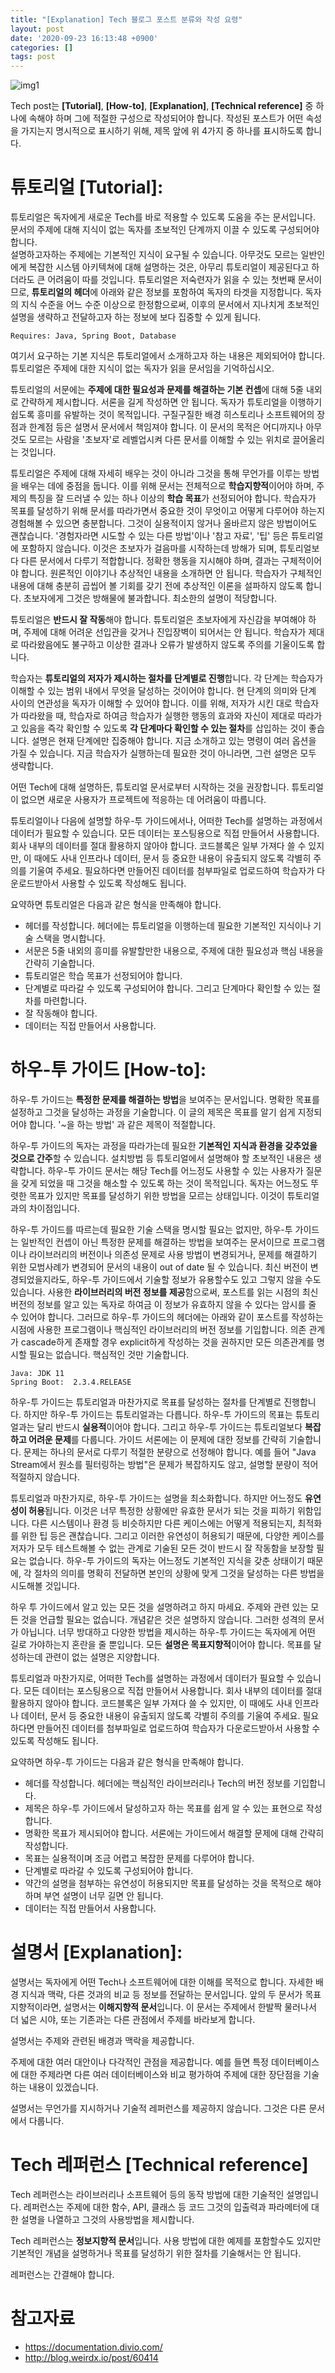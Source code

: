 ```yaml
---
title: "[Explanation] Tech 블로그 포스트 분류와 작성 요령"
layout: post
date: '2020-09-23 16:13:48 +0900'
categories: []
tags: post
---
```


![img1](/assets/img/2020-09-22-how-to-use_img1.png)

Tech post는 **[Tutorial]**, **[How-to]**, **[Explanation]**, **[Technical reference]** 중 하나에 속해야 하며 그에 적절한 구성으로 작성되어야 합니다. 작성된 포스트가 어떤 속성을 가지는지 명시적으로 표시하기 위해, 제목 앞에 위 4가지 중 하나를 표시하도록 합니다.

# 튜토리얼 [Tutorial]:
   튜토리얼은 독자에게 새로운 Tech를 바로 적용할 수 있도록 도움을 주는 문서입니다. 문서의 주제에 대해 지식이 없는 독자를 초보적인 단계까지 이끌 수 있도록 구성되어야 합니다.  
	 설명하고자하는 주제에는 기본적인 지식이 요구될 수 있습니다. 아무것도 모르는 일반인에게 복잡한 시스템 아키텍쳐에 대해 설명하는 것은, 아무리 튜토리얼이 제공된다고 하더라도 큰 어려움이 따를 것입니다. 튜토리얼은 저숙련자가 읽을 수 있는 첫번째 문서이므로, **튜토리얼의 헤더**에 아래와 같은 정보를 포함하여 독자의 타겟을 지정합니다. 독자의 지식 수준을 어느 수준 이상으로 한정함으로써, 이후의 문서에서 지나치게 초보적인 설명을 생략하고 전달하고자 하는 정보에 보다 집중할 수 있게 됩니다.
	 
```
Requires: Java, Spring Boot, Database
```

여기서 요구하는 기본 지식은 튜토리얼에서 소개하고자 하는 내용은 제외되어야 합니다. 튜토리얼은 주제에 대한 지식이 없는 독자가 읽을 문서임을 기억하십시오.
	 
튜토리얼의 서문에는 **주제에 대한 필요성과 문제를 해결하는 기본 컨셉**에 대해 5줄 내외로 간략하게 제시합니다. 서론을 길게 작성하면 안 됩니다. 독자가 튜토리얼을 이행하기 쉽도록 흥미를 유발하는 것이 목적입니다. 구질구질한 배경 히스토리나 소프트웨어의 장점과 한계점 등은 설명서 문서에서 책임져야 합니다. 이 문서의 목적은 어디까지나 아무것도 모르는 사람을 '초보자'로 레벨업시켜 다른 문서를 이해할 수 있는 위치로 끌어올리는  것입니다.  

튜토리얼은 주제에 대해 자세히 배우는 것이 아니라 그것을 통해 무언가를 이루는 방법을 배우는 데에 중점을 둡니다. 이를 위해 문서는 전체적으로 **학습지향적**이어야 하며, 주제의 특징을 잘 드러낼 수 있는 하나 이상의 **학습 목표**가 선정되어야 합니다. 학습자가 목표를 달성하기 위해 문서를 따라가면서 중요한 것이 무엇이고 어떻게 다루어야 하는지 경험해볼 수 있으면 충분합니다. 그것이 실용적이지 않거나 올바르지 않은 방법이어도 괜찮습니다.  '경험자라면 시도할 수 있는 다른 방법'이나 '참고 자료', '팁' 등은 튜토리얼에 포함하지 않습니다. 이것은 초보자가 걸음마를 시작하는데 방해가 되며, 튜토리얼보다 다른 문서에서 다루기 적합합니다. 정확한 행동을 지시해야 하며, 결과는 구체적이어야 합니다. 원론적인 이야기나 추상적인 내용을 소개하면 안 됩니다. 학습자가 구체적인 내용에 대해 충분히 곱씹어 볼 기회를 갖기 전에 추상적인 이론을 설파하지 않도록 합니다. 초보자에게 그것은 방해물에 불과합니다. 최소한의 설명이 적당합니다. 

튜토리얼은 **반드시 잘 작동**해야 합니다. 튜토리얼은 초보자에게 자신감을 부여해야 하며, 주제에 대해 어려운 선입관을 갖거나 진입장벽이 되어서는 안 됩니다. 학습자가 제대로 따라왔음에도 불구하고 이상한 결과나 오류가 발생하지 않도록 주의를 기울이도록 합니다.

학습자는 **튜토리얼의 저자가 제시하는 절차를 단계별로 진행**합니다. 각 단계는 학습자가 이해할 수 있는 범위 내에서 무엇을 달성하는 것이어야 합니다. 현 단계의 의미와 단계 사이의 연관성을 독자가 이해할 수 있어야 합니다. 이를 위해, 저자가 시킨 대로 학습자가 따라왔을 때, 학습자로 하여금 학습자가 실행한 행동의 효과와 자신이 제대로 따라가고 있음을 즉각 확인할 수 있도록 **각 단계마다 확인할 수 있는 절차**를 삽입하는 것이 좋습니다.  설명은 현재 단계에만 집중해야 합니다. 지금 소개하고 있는 명령이 여러 옵션을 가질 수 있습니다. 지금 학습자가 실행하는데 필요한 것이 아니라면, 그런 설명은 모두 생략합니다.

어떤 Tech에 대해 설명하든, 튜토리얼 문서로부터 시작하는 것을 권장합니다. 튜토리얼이 없으면 새로운 사용자가 프로젝트에 적응하는 데 어려움이 따릅니다.  

튜토리얼이나 다음에 설명할 하우-투 가이드에서나, 어떠한 Tech를 설명하는 과정에서 데이터가 필요할 수 있습니다. 모든 데이터는 포스팅용으로 직접 만들어서 사용합니다. 회사 내부의 데이터를 절대 활용하지 않아야 합니다. 코드블록은 일부 가져다 쓸 수 있지만, 이 때에도 사내 인프라나 데이터, 문서 등 중요한 내용이 유출되지 않도록 각별히 주의를 기울여 주세요. 필요하다면 만들어진 데이터를 첨부파일로 업로드하여 학습자가 다운로드받아서 사용할 수 있도록 작성해도 됩니다.

요약하면 튜토리얼은 다음과 같은 형식을 만족해야 합니다.
- 헤더를 작성합니다. 헤더에는 튜토리얼을 이행하는데 필요한 기본적인 지식이나 기술 스택을 명시합니다.
- 서문은 5줄 내외의 흥미를 유발할만한 내용으로, 주제에 대한 필요성과 핵심 내용을 간략히 기술합니다.
- 튜토리얼은 학습 목표가 선정되어야 합니다.
- 단계별로 따라갈 수 있도록 구성되어야 합니다. 그리고 단계마다 확인할 수 있는 절차를 마련합니다.
- 잘 작동해야 합니다.
- 데이터는 직접 만들어서 사용합니다. 
	 
#  하우-투 가이드 [How-to]:
   하우-투 가이드는 **특정한 문제를 해결하는 방법**을 보여주는 문서입니다.  명확한 목표를 설정하고 그것을 달성하는 과정을 기술합니다.  이 글의 제목은 목표를 알기 쉽게 지정되어야 합니다.  '~을 하는 방법' 과 같은 제목이 적절합니다. 
	 
하우-투 가이드의 독자는 과정을 따라가는데 필요한 **기본적인 지식과 환경을 갖추었을 것으로 간주**할 수 있습니다.  설치방법 등 튜토리얼에서 설명해야 할 초보적인 내용은 생략합니다. 하우-투 가이드 문서는 해당 Tech를 어느정도 사용할 수 있는 사용자가 질문을 갖게 되었을 때 그것을 해소할 수 있도록 하는 것이 목적입니다. 독자는 어느정도 뚜렷한 목표가 있지만 목표를 달성하기 위한 방법을 모르는 상태입니다. 이것이 튜토리얼과의 차이점입니다.

하우-투 가이드를 따르는데 필요한 기술 스택을 명시할 필요는 없지만, 하우-투 가이드는 일반적인 컨셉이 아닌 특정한 문제를 해결하는 방법을 보여주는 문서이므로 프로그램이나 라이브러리의 버전이나 의존성 문제로 사용 방법이 변경되거나, 문제를 해결하기 위한 모범사례가 변경되어 문서의 내용이 out of date 될 수 있습니다. 최신 버전이 변경되었을지라도, 하우-투 가이드에서 기술할 정보가 유용할수도 있고 그렇지 않을 수도 있습니다. 사용한 **라이브러리의 버전 정보를 제공**함으로써, 포스트를 읽는 시점의 최신 버전의 정보를 알고 있는 독자로 하여금 이 정보가 유효하지 않을 수 있다는 암시를 줄 수 있어야 합니다. 그러므로 하우-투 가이드의 헤더에는 아래와 같이 포스트를 작성하는 시점에 사용한 프로그램이나 핵심적인 라이브러리의 버전 정보를 기입합니다. 의존 관계가 cascade하게 존재할 경우 explicit하게 작성하는 것을 권하지만 모든 의존관계를 명시할 필요는 없습니다. 핵심적인 것만 기술합니다.

```
Java: JDK 11
Spring Boot:  2.3.4.RELEASE
```

하우-투 가이드는 튜토리얼과 마찬가지로 목표를 달성하는 절차를 단계별로 진행합니다.  하지만 하우-투 가이드는 튜토리얼과는 다릅니다. 하우-투 가이드의 목표는 튜토리얼과는 달리 반드시 **실용적**이어야 합니다. 그리고 하우-투 가이드는 튜토리얼보다 **복잡하고 어려운 문제**를 다룹니다. 가이드 서론에는 이 문제에 대한 정보를 간략히 기술합니다. 문제는 하나의 문서로 다루기 적절한 분량으로 선정해야 합니다.  예를 들어 "Java Stream에서 원소를 필터링하는 방법"은 문제가 복잡하지도 않고, 설명할 분량이 적어 적절하지 않습니다.  

튜토리얼과 마찬가지로, 하우-투 가이드는 설명을 최소화합니다. 하지만 어느정도 **유연성이 허용**됩니다. 이것은 너무 특정한 상황에만 유효한 문서가 되는 것을 피하기 위함입니다.  다른 시스템이나 환경 등 비슷하지만 다른 케이스에는 어떻게 적용되는지, 최적화를 위한 팁 등은 괜찮습니다. 그리고 이러한 유연성이 허용되기 때문에, 다양한 케이스를 저자가 모두 테스트해볼 수 없는 관계로 기술된 모든 것이 반드시 잘 작동함을 보장할 필요는 없습니다. 하우-투 가이드의 독자는 어느정도 기본적인 지식을 갖춘 상태이기 때문에, 각 절차의 의미를 명확히 전달하면 본인의 상황에 맞게 그것을 달성하는 다른 방법을 시도해볼 것입니다. 

하우 투 가이드에서 알고 있는 모든 것을 설명하려고 하지 마세요. 주제와 관련 있는 모든 것을 언급할 필요는 없습니다. 개념같은 것은 설명하지 않습니다. 그러한 성격의 문서가 아닙니다. 너무 방대하고 다양한 방법을 제시하는 하우-투 가이드는 독자에게 어떤 길로 가야하는지 혼란을 줄 뿐입니다. 모든 **설명은 목표지향적**이어야 합니다. 목표를 달성하는데 관련이 없는 설명은 지양합니다. 

튜토리얼과 마찬가지로, 어떠한 Tech를 설명하는 과정에서 데이터가 필요할 수 있습니다. 모든 데이터는 포스팅용으로 직접 만들어서 사용합니다. 회사 내부의 데이터를 절대 활용하지 않아야 합니다. 코드블록은 일부 가져다 쓸 수 있지만, 이 때에도 사내 인프라나 데이터, 문서 등 중요한 내용이 유출되지 않도록 각별히 주의를 기울여 주세요. 필요하다면 만들어진 데이터를 첨부파일로 업로드하여 학습자가 다운로드받아서 사용할 수 있도록 작성해도 됩니다.

요약하면 하우-투 가이드는 다음과 같은 형식을 만족해야 합니다.
- 헤더를 작성합니다. 헤더에는 핵심적인 라이브러리나 Tech의 버전 정보를 기입합니다.
- 제목은 하우-투 가이드에서 달성하고자 하는 목표를 쉽게 알 수 있는 표현으로 작성합니다.
- 명확한 목표가 제시되어야 합니다.  서론에는 가이드에서 해결할 문제에 대해 간략히 작성합니다.
- 목표는 실용적이며 조금 어렵고 복잡한 문제를 다루어야 합니다.
- 단계별로 따라갈 수 있도록 구성되어야 합니다. 
- 약간의 설명을 첨부하는 유연성이 허용되지만 목표를 달성하는 것을 목적으로 해야 하며 부연 설명이 너무 길면 안 됩니다.
- 데이터는 직접 만들어서 사용합니다. 
	 
#  설명서 [Explanation]:
설명서는 독자에게 어떤 Tech나 소프트웨어에 대한 이해를 목적으로 합니다. 자세한 배경 지식과 맥락, 다른 것과의 비교 등 정보를 전달하는 문서입니다. 앞의 두 문서가 목표지향적이라면, 설명서는 **이해지향적 문서**입니다. 이 문서는 주제에서 한발짝 물러나서 더 넓은 시야, 또는 기존과는 다른 관점에서 주제를 바라보게 합니다.

설명서는 주제와 관련된 배경과 맥락을 제공합니다.

주제에 대한 여러 대안이나 다각적인 관점을 제공합니다. 예를 들면 특정 데이터베이스에 대한 주제라면 다른 여러 데이터베이스와 비교 평가하여 주제에 대한 장단점을 기술하는 내용이 있겠습니다. 

설명서는 무언가를 지시하거나 기술적 레퍼런스를 제공하지 않습니다.  그것은 다른 문서에서 다룹니다.
	 
#  Tech 레퍼런스 [Technical reference]
Tech 레퍼런스는 라이브러리나 소프트웨어 등의 동작 방법에 대한 기술적인 설명입니다. 레퍼런스는 주제에 대한 함수, API, 클래스 등 코드 그것의 입출력과 파라메터에 대한 설명을 나열하고 그것의 사용방법을 제시합니다.
	
Tech 레퍼런스는 **정보지향적 문서**입니다. 사용 방법에 대한 예제를 포함할수도 있지만 기본적인 개념을 설명하거나 목표를 달성하기 위한 절차를 기술해서는 안 됩니다.

레퍼런스는 간결해야 합니다. 
	 
# 참고자료
- https://documentation.divio.com/
- http://blog.weirdx.io/post/60414
